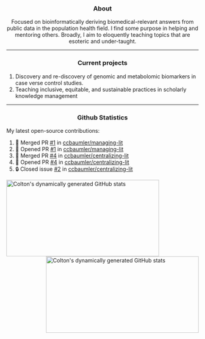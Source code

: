 <!--
Inspiration derived from:
1. https://zzetao.github.io/awesome-github-profile/
2. https://github.com/spcanelon
3. https://github.com/tallguyjenks

Tools used:
1. https://github.com/anuraghazra/github-readme-stats
2. https://github.com/jamesgeorge007/github-activity-readme
3. https://github.com/topics/profile-readme
-->

<h3 align="center">About</h3>

<p align="center">
Focused on bioinformatically deriving biomedical-relevant answers from public data in the population health field. 
I find some purpose in helping and mentoring others. Broadly, I aim to eloquently teaching topics that are esoteric and under-taught.
</p>

---

<h3 align="center">Current projects</h3>

1. Discovery and re-discovery of genomic and metabolomic biomarkers in case verse control studies.
2. Teaching inclusive, equitable, and sustainable practices in scholarly knowledge management

---

<h3 align="center">Github Statistics</h3>

My latest open-source contributions:

<!--START_SECTION:activity-->
1. 🎉 Merged PR [#1](https://github.com/ccbaumler/managing-lit/pull/1) in [ccbaumler/managing-lit](https://github.com/ccbaumler/managing-lit)
2. 💪 Opened PR [#1](https://github.com/ccbaumler/managing-lit/pull/1) in [ccbaumler/managing-lit](https://github.com/ccbaumler/managing-lit)
3. 🎉 Merged PR [#4](https://github.com/ccbaumler/centralizing-lit/pull/4) in [ccbaumler/centralizing-lit](https://github.com/ccbaumler/centralizing-lit)
4. 💪 Opened PR [#4](https://github.com/ccbaumler/centralizing-lit/pull/4) in [ccbaumler/centralizing-lit](https://github.com/ccbaumler/centralizing-lit)
5. 🔒 Closed issue [#2](https://github.com/ccbaumler/centralizing-lit/issues/2) in [ccbaumler/centralizing-lit](https://github.com/ccbaumler/centralizing-lit)
<!--END_SECTION:activity-->

<a href="https://github.com/ccbaumler">
  <img height="200" width=400 align="left" alt="Colton's dynamically generated GitHub stats" src="https://github-readme-stats.vercel.app/api?username=ccbaumler&show_icons=true&title_color=434d58&icon_color=fa8072&ring_color=ba55d3"/>
</a>
<a href="https://github.com/ccbaumler">
  <img height="200" width=400 align="right" alt="Colton's dynamically generated GitHub stats" src="https://github-readme-stats.vercel.app/api/top-langs/?username=ccbaumler&layout=compact&langs_count=6&card_width=320&title_color=434d58&hide=Standard%20ML,%20TeX,%20Jupyter%20Notebook" />
</a>
